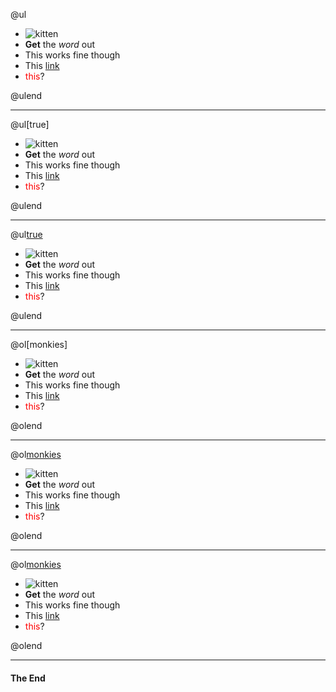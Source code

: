 @ul

- ![kitten](https://s-media-cache-ak0.pinimg.com/236x/a4/30/d9/a430d949eb0da1204c6cbe2958d7a188--iphone-c-cases-case-for-iphone.jpg)
- **Get** the *word* out
- This works fine though
- This [link](https://www.google.com)
- <span style="color:red">this</span>?

@ulend

---

@ul[true]

- ![kitten](https://s-media-cache-ak0.pinimg.com/236x/a4/30/d9/a430d949eb0da1204c6cbe2958d7a188--iphone-c-cases-case-for-iphone.jpg)
- **Get** the *word* out
- This works fine though
- This [link](https://www.google.com)
- <span style="color:red">this</span>?

@ulend

---

@ul[true](bananas)

- ![kitten](https://s-media-cache-ak0.pinimg.com/236x/a4/30/d9/a430d949eb0da1204c6cbe2958d7a188--iphone-c-cases-case-for-iphone.jpg)
- **Get** the *word* out
- This works fine though
- This [link](https://www.google.com)
- <span style="color:red">this</span>?

@ulend

---


@ol[monkies]

- ![kitten](https://s-media-cache-ak0.pinimg.com/236x/a4/30/d9/a430d949eb0da1204c6cbe2958d7a188--iphone-c-cases-case-for-iphone.jpg)
- **Get** the *word* out
- This works fine though
- This [link](https://www.google.com)
- <span style="color:red">this</span>?

@olend

---

@ol[monkies](false)

- ![kitten](https://s-media-cache-ak0.pinimg.com/236x/a4/30/d9/a430d949eb0da1204c6cbe2958d7a188--iphone-c-cases-case-for-iphone.jpg)
- **Get** the *word* out
- This works fine though
- This [link](https://www.google.com)
- <span style="color:red">this</span>?

@olend

---

@ol[monkies](true)

- ![kitten](https://s-media-cache-ak0.pinimg.com/236x/a4/30/d9/a430d949eb0da1204c6cbe2958d7a188--iphone-c-cases-case-for-iphone.jpg)
- **Get** the *word* out
- This works fine though
- This [link](https://www.google.com)
- <span style="color:red">this</span>?

@olend

---

#### The End
